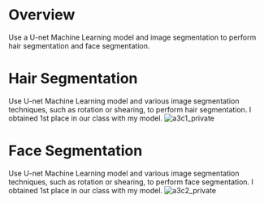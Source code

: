 # Overview
Use a U-net Machine Learning model and image segmentation to perform hair segmentation and face segmentation.

# Hair Segmentation
Use U-net Machine Learning model and various image segmentation techniques, such as rotation or shearing, to perform hair segmentation. I obtained 1st place in our class with my model.
![a3c1_private](images/a3c1_private)

# Face Segmentation
Use U-net Machine Learning model and various image segmentation techniques, such as rotation or shearing, to perform face segmentation. I obtained 1st place in our class with my model.
![a3c2_private](images/a3c2_private)
